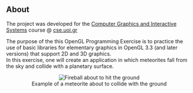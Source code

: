 ## About
The project was developed for the [Computer Graphics and Interactive Systems](https://www.cse.uoi.gr/course/computer-graphics-and-interactive-systems/?lang=en) course @ [cse.uoi.gr](https://www.cs.uoi.gr/)

The purpose of the this OpenGL Programming Exercise is to practice the use of basic libraries for elementary graphics in OpenGL 3.3 (and later versions) that support 2D and 3D graphics.<br>
In this exercise, one will create an application in which meteorites fall from the sky and collide with a planetary surface.

<p align="center">
    <img src="https://i.imgur.com/GbGkUx4.jpeg" alt="Fireball about to hit the ground">
    <br>
    Example of a meteorite about to collide with the ground
</p>
